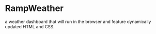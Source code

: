 # RampWeather
a weather dashboard that will run in the browser and feature dynamically updated HTML and CSS.
